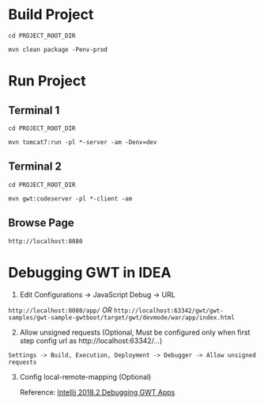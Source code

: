 # Build Project

`cd PROJECT_ROOT_DIR`

`mvn clean package -Penv-prod`

# Run Project

## Terminal 1

`cd PROJECT_ROOT_DIR`

`mvn tomcat7:run -pl *-server -am -Denv=dev`

## Terminal 2

`cd PROJECT_ROOT_DIR`

`mvn gwt:codeserver -pl *-client -am`

## Browse Page

`http://localhost:8080`

# Debugging GWT in IDEA

1. Edit Configurations -> JavaScript Debug -> URL

`http://localhost:8080/app/` *OR* `http://localhost:63342/gwt/gwt-samples/gwt-sample-gwtboot/target/gwt/devmode/war/app/index.html`

2. Allow unsigned requests (Optional, Must be configured only when first step config url as http://<span></span>localhost:63342/...)

`Settings -> Build, Execution, Deployment -> Debugger -> Allow unsigned requests`

3. Config local-remote-mapping (Optional)

   Reference: [Intellij 2018.2 Debugging GWT Apps](https://github.com/GwtMaterialDesign/gwt-material/wiki/Intelij-2018.2-Debugging-GWT-Apps)
